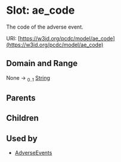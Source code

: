 
# Slot: ae_code


The code of the adverse event.

URI: [https://w3id.org/pcdc/model/ae_code](https://w3id.org/pcdc/model/ae_code)


## Domain and Range

None &#8594;  <sub>0..1</sub> [String](types/String.md)

## Parents


## Children


## Used by

 * [AdverseEvents](AdverseEvents.md)
